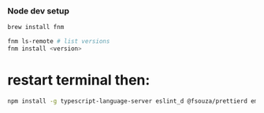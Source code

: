 ### Node dev setup

```bash
brew install fnm
```

```bash
fnm ls-remote # list versions
fnm install <version>
```

# restart terminal then:

```bash
npm install -g typescript-language-server eslint_d @fsouza/prettierd emmet-ls vscode-langservers-extracted
```
